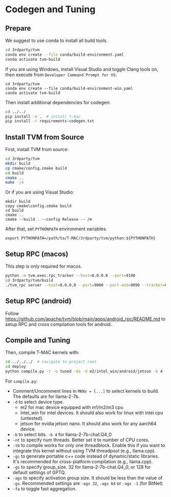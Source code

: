 # Codegen and Tuning

## Prepare

We suggest to use conda to install all build tools.

```bash
cd 3rdparty/tvm
conda env create --file conda/build-environment.yaml
conda activate tvm-build
```

If you are using Windows, install Visual Studio and toggle Clang tools on, then execute from `Developer Command Prompt for VS`:
```
cd 3rdparty/tvm
conda env create --file conda/build-environment-win.yaml
conda activate tvm-build
```

Then install additional dependencies for codegen:

```bash
cd ../../
pip install -e .  # install t-mac
pip install -r requirements-codegen.txt
```

## Install TVM from Source

First, install TVM from source:
```bash
cd 3rdparty/tvm
mkdir build
cp cmake/config.cmake build
cd build
cmake ..
make -j4
```

Or if you are using Visual Studio:
```
mkdir build
copy cmake\config.cmake build
cd build
cmake ..
cmake --build . --config Release -- /m
```

After that, set `PYTHONPATH` environment variables:
```
export PYTHONPATH=/path/to/T-MAC/3rdparty/tvm/python:${PYTHONPATH}
```

## Setup RPC (macos)

This step is only required for macos.

```bash
python -m tvm.exec.rpc_tracker --host=0.0.0.0 --port=9190 
cd 3rdparty/tvm/build
./tvm_rpc server --host=0.0.0.0 --port=9000 --port-end=9090 --tracker=0.0.0.0:9190 --key=local
```

## Setup RPC (android)

Follow https://github.com/apache/tvm/blob/main/apps/android_rpc/README.md to setup RPC and cross compilation tools for android.

## Compile and Tuning

Then, compile T-MAC kernels with:

```bash
cd ../../../  # navigate to project root
cd deploy
python compile.py -t -o tuned -da -d m2/intel_win/android/jetson -b 4 -nt 1 -tb -gc -gs 32 -ags 32
```

For `compile.py`:

- Comment/Uncomment lines in `MKNs = [...]` to select kernels to build. The defaults are for llama-2-7b.
- `-d` to select device type.
    - m2 for mac device equipped with m1/m2/m3 cpu
    - intel_win for intel devices. It should also work for linux with intel cpu (untested).
    - jetson for nvidia jetson nano. It should also work for any aarch64 device.
- `-b` to select bits. `-b 4` for llama-2-7b-chat.Q4_0
- `-nt` to specify num threads. Better set it to number of CPU cores.
- `-tb` to compile works for only one threadblock. Enable this if you want to integrate this kernel without using TVM threadpool (e.g., llama.cpp).
- `-gc` to generate portable c++ code instead of dynamic/static libraries. It's recommended for cross-platform compilation (e.g., llama.cpp).
- `-gs` to specify group_size. 32 for llama-2-7b-chat.Q4_0, or 128 for default settings of GPTQ.
- `-ags` to specify activation group size. It should be less than the value of `-gs`. Recommended settings are `-ags 32`, `-ags 64` or `-ags -1` (for BitNet)
- `-fa` to toggle fast aggregation.

